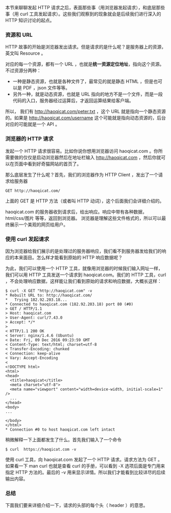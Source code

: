 

本节来聊聊发起 HTTP 请求之后，表面那些事（用浏览器发起请求），和底层那些事（用 curl 工具发起请求）。这些我们观察到的现象就会是后续我们进行深入的 HTTP 知识讨论的起点。


### 资源和 URL

HTTP 故事的开始是浏览器发出请求。但是请求的是什么呢？是服务器上的资源，英文叫 Resource 。

对应的每一个资源，都有一个 URL ，也就是**统一资源定位地址**，指向这个资源。不过资源分两种：

- 一种是静态资源，也就是各种文件了，最常见的就是静态 HTML ，但是也可以是 PDF ，json 文件等等。
- 另外一种，就是动态资源，也就是 URL 指向的地方不是一个文件，而是一段代码的入口，服务器经过运算后，才返回运算结果给客户端。

所以， 我们有 http://haoqicat.com/peter.txt ，这个 URL 就是指向一个静态资源的。如果是 http://haoqicat.com/username 这个可能就是指向动态资源的，后台对应的可能就是一个 API 。


### 浏览器的 HTTP 请求

发起一个 HTTP 请求很容易。比如你说你想用浏览器访问 haoqicat.com 。你所需要做的仅仅是启动浏览器然后在地址栏输入 http://haoqicat.com ，然后你就可以在页面中看到好奇猫网站的首页了。

那么底层发生了什么呢？首先，我们的浏览器作为 HTTP Client ，发出了一个请求给服务器

```
GET http://haoqicat.com/
```

上面的 GET 是 HTTP 方法（或者叫 HTTP 动词），这个后面我们会详细介绍的。

haoqicat.com 的服务器收到请求后，给出响应。响应中带有各种数据，html/css/图片 等等，返回到浏览器。 浏览器是理解这些文件格式的，所以可以最终展示一个美观的网页给用户。


### 使用 curl 发起请求

因为浏览器给我们展示的是处理过的服务器响应，我们看不到服务器发给我们的响应的本来面目。怎么样才能看到原始的 HTTP 响应数据呢？

为此，我们可以使用一个 HTTP 工具，就像用浏览器的时候我们输入网址一样，我们可以用 HTTP 工具发送一个请求到 haoqicat.com。我们的 HTTP 工具，curl ，不会处理响应数据，这样能让我们看到原始的请求和响应数据，大概长这样：


```
$ curl -X GET "http://haoqicat.com" -v
* Rebuilt URL to: http://haoqicat.com/
*   Trying 182.92.203.18...
* Connected to haoqicat.com (182.92.203.18) port 80 (#0)
> GET / HTTP/1.1
> Host: haoqicat.com
> User-Agent: curl/7.43.0
> Accept: */*
>
< HTTP/1.1 200 OK
< Server: nginx/1.4.6 (Ubuntu)
< Date: Fri, 09 Dec 2016 09:23:59 GMT
< Content-Type: text/html; charset=utf-8
< Transfer-Encoding: chunked
< Connection: keep-alive
< Vary: Accept-Encoding
<
<!DOCTYPE html>
<html>
<head>
  <title>haoqicat</title>
  <meta charset="utf-8">
  <meta name="viewport" content="width=device-width, initial-scale=1" />
  ...
</head>
<body>
...

</body>
</html>
* Connection #0 to host haoqicat.com left intact
```


稍微解释一下上面都发生了什么。首先我们输入了一个命令

```
$ curl  https://haoqicat.com -v
```


使用 curl 工具，向 haoqicat.com 发起了一个 HTTP 请求。请求方法为 GET 。如果看一下 man curl 也就是查看 curl 的手册，可以看到 -X 选项后面是专门用来指定 HTTP 方法的。最后的 -v 用来显示详情。所以我们才能看到比较详尽的后续输出内容。


### 总结

下面我们要来详细介绍一下，请求的头部的每个头（ header ）的意思。
